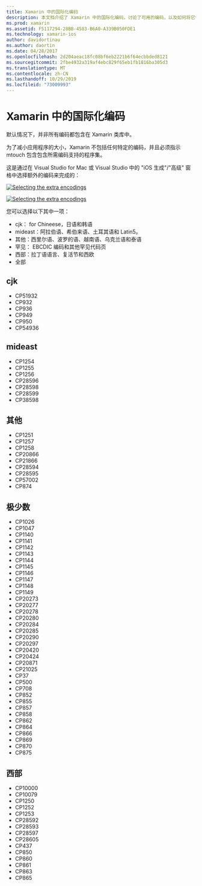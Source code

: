 ```yaml
---
title: Xamarin 中的国际化编码
description: 本文档介绍了 Xamarin 中的国际化编码，讨论了可用的编码，以及如何将它们添加到应用中。
ms.prod: xamarin
ms.assetid: F5117294-28BB-4583-B6A0-A339B050FDE1
ms.technology: xamarin-ios
author: davidortinau
ms.author: daortin
ms.date: 04/28/2017
ms.openlocfilehash: 2d204aeac18fc08bf6eb2221b6f64ecbbded8121
ms.sourcegitcommit: 2fbe4932a319af4ebc829f65eb1fb1816ba305d3
ms.translationtype: MT
ms.contentlocale: zh-CN
ms.lasthandoff: 10/29/2019
ms.locfileid: "73009993"
---
```

# <a name="internationalization-encodings-in-xamarinios"></a>Xamarin 中的国际化编码

默认情况下，并非所有编码都包含在 Xamarin 类库中。

为了减小应用程序的大小，Xamarin 不包括任何特定的编码，并且必须指示 mtouch 包含包含所需编码支持的程序集。

这是通过在 Visual Studio for Mac 或 Visual Studio 中的 "iOS 生成"/"高级" 窗格中选择额外的编码来完成的：

 [![](encodings-images/00.png "Selecting the extra encodings")](encodings-images/00.png#lightbox)

 [![](encodings-images/00a.png "Selecting the extra encodings")](encodings-images/00a.png#lightbox)

您可以选择以下其中一项：

- cjk： for Chineese，日语和韩语
- mideast：阿拉伯语、希伯来语、土耳其语和 Latin5。
- 其他：西里尔语、波罗的语、越南语、乌克兰语和泰语
- 罕见： EBCDIC 编码和其他罕见代码页
- 西部：拉丁语语言、复活节和西欧
- 全部

 <a name="cjk" />

## <a name="cjk"></a>cjk

- CP51932
- CP932
- CP936
- CP949
- CP950
- CP54936

 <a name="mideast" />

## <a name="mideast"></a>mideast

- CP1254
- CP1255
- CP1256
- CP28596
- CP28598
- CP28599
- CP38598

 <a name="other" />

## <a name="other"></a>其他

- CP1251
- CP1257
- CP1258
- CP20866
- CP21866
- CP28594
- CP28595
- CP57002
- CP874

 <a name="rare" />

## <a name="rare"></a>极少数

- CP1026
- CP1047
- CP1140
- CP1141
- CP1142
- CP1143
- CP1144
- CP1145
- CP1146
- CP1147
- CP1148
- CP1149
- CP20273
- CP20277
- CP20278
- CP20280
- CP20284
- CP20285
- CP20290
- CP20297
- CP20420
- CP20424
- CP20871
- CP21025
- CP37
- CP500
- CP708
- CP852
- CP855
- CP857
- CP858
- CP862
- CP864
- CP866
- CP869
- CP870
- CP875

 <a name="west" />

## <a name="west"></a>西部

- CP10000
- CP10079
- CP1250
- CP1252
- CP1253
- CP28592
- CP28593
- CP28597
- CP28605
- CP437
- CP850
- CP860
- CP861
- CP863
- CP865
